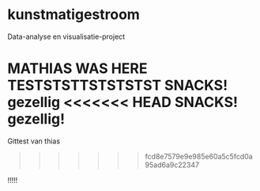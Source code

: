 # kunstmatigestroom
Data-analyse en visualisatie-project

MATHIAS WAS HERE
TESTSTSTTSTSTSTST
SNACKS! gezellig
<<<<<<< HEAD
SNACKS! gezellig!
=======

Gittest van thias
>>>>>>> fcd8e7579e9e985e60a5c5fcd0a95ad6a9c22347

!!!!!
